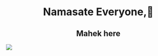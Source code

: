 
 
<h1 align = " center">Namasate Everyone,🙏</h1>
<h2 align="center">Mahek here</h2>
<img src = "http://github-profile-summary-cards.vercel.app/api/cards/profile-details?username=mahekshivaniii&theme=github_dark">

<a href="https://git.io/streak-stats"><img src="https://streak-stats.demolab.com?user=mahekshivaniii&theme=dark" alt="" /></a>

<!--<img src= "https://github-readme-stats.vercel.app/api?username=mahekshivaniii&show_icons=true&theme=tokyonight">
<img  align="center" src="https://github-readme-stats.vercel.app/api/top-langs/?username=mahekshivaniii&theme=tokyonight">  -->
